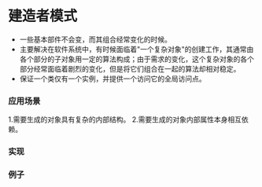 # 建造者模式
* 一些基本部件不会变，而其组合经常变化的时候。
* 主要解决在软件系统中，有时候面临着"一个复杂对象"的创建工作，其通常由各个部分的子对象用一定的算法构成；由于需求的变化，这个复杂对象的各个部分经常面临着剧烈的变化，但是将它们组合在一起的算法却相对稳定。
* 保证一个类仅有一个实例，并提供一个访问它的全局访问点。
### 应用场景
 1.需要生成的对象具有复杂的内部结构。 
 2.需要生成的对象内部属性本身相互依赖。
### 实现

### 例子
   
